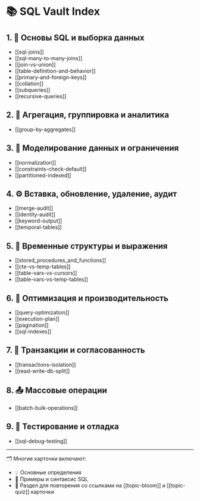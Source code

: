 # 📚 SQL Vault Index

## 1. 🔗 Основы SQL и выборка данных
- [[sql-joins]]
- [[sql-many-to-many-joins]]
- [[join-vs-union]] 
- [[table-definition-and-behavior]]
- [[primary-and-foreign-keys]]
- [[collation]]
- [[subqueries]] 
- [[recursive-queries]]

## 2. 🧮 Агрегация, группировка и аналитика
- [[group-by-aggregates]]

## 3. 🧱 Моделирование данных и ограничения
- [[normalization]]
- [[constraints-check-default]]
- [[partitioned-indexed]]

## 4. ⚙️ Вставка, обновление, удаление, аудит
- [[merge-audit]]
- [[identity-audit]]
- [[keyword-output]]
- [[temporal-tables]]

## 5. 🔁 Временные структуры и выражения
- [[stored_procedures_and_functions]]
- [[cte-vs-temp-tables]] 
- [[table-vars-vs-cursors]]
- [[table-vars-vs-temp-tables]]

## 6. 🚀 Оптимизация и производительность
- [[query-optimization]]
- [[execution-plan]] 
- [[pagination]]
- [[sql-indexes]]

## 7. 🔄 Транзакции и согласованность
- [[transactions-isolation]]
- [[read-write-db-split]]

## 8. 📤 Массовые операции
- [[batch-bulk-operations]]

## 9. 🧪 Тестирование и отладка
- [[sql-debug-testing]]

---

🗂 Многие карточки включают:
- 💡 Основные определения
- 🧩 Примеры и синтаксис SQL
- 🔁 Раздел для повторения со ссылками на [[topic-bloom]] и [[topic-quiz]] карточки